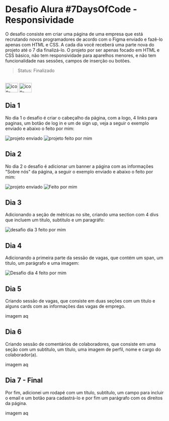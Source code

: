# Desafio Alura #7DaysOfCode - Responsividade

O desafio consiste em criar uma página de uma empresa que está recrutando novos programadores de acordo com o Figma enviado e fazê-lo apenas com HTML e CSS. A cada dia você receberá uma parte nova do projeto até o 7 dia finalizá-lo. O projeto por ser apenas focado em HTML e CSS básico, não tem responsividade para aparelhos menores, e não tem funcionalidade nas sessões, campos de inserção ou botões.

> Status: Finalizado

<div style="display: inline_block"><br>
   <img align="center" alt="icon-HTML" height="30" width="40" src="https://cdn.jsdelivr.net/gh/devicons/devicon@latest/icons/html5/html5-original.svg" />
   <img align="center" alt="icon-CSS" height="30" width="40" src="https://cdn.jsdelivr.net/gh/devicons/devicon@latest/icons/css3/css3-original.svg" />
</div>

###

## Dia 1

No dia 1 o desafio é criar o cabeçalho da página, com a logo, 4 links para paginas, um botão de log in e um de sign up, veja a seguir o exemplo enviado e abaixo o feito por mim:

![projeto enviado](https://github.com/user-attachments/assets/91cb433f-8d84-4e19-b1fe-7c95d47c0352)
![projeto feito por mim](https://github.com/user-attachments/assets/c1564126-2599-4330-8dd6-1dcb69992d37)

## Dia 2

No dia 2 o desafio é adicionar um banner a página com as informações "Sobre nós" da página, a seguir o exemplo enviado e abaixo o feito por mim:

![projeto enviado](https://github.com/user-attachments/assets/e2747049-c832-4635-8e69-e31bcdf11506)
![Feito por mim](https://github.com/user-attachments/assets/aca17b33-4d86-4bab-9a04-62774f514410)

## Dia 3 

Adicionando a seção de métricas no site, criando uma section com 4 divs que incluem um titulo, subtitulo e um paragráfo:

![desafio dia 3 feito por mim](https://github.com/user-attachments/assets/fc724cfa-3530-40bf-b78e-955c0788d7e5)

## Dia 4

Adicionando a primeira parte da sessão de vagas, que contém um span, um titulo, um parágrafo e uma imagem:

![Desafio dia 4 feito por mim](https://github.com/user-attachments/assets/4542512e-e4bf-4801-a0a4-bf764b193cef)

## Dia 5 

Criando sessão de vagas, que consiste em duas seções com um titulo e alguns cards com as informações das vagas de emprego.

imagem aq

## Dia 6

Criando sessão de comentários de colaboradores, que consiste em uma seção com um subtitulo, um titulo, uma imagem de perfil, nome e cargo do colaborador(a).

imagem aq

## Dia 7 - Final

Por fim, adicionei um rodapé com um título, subtítulo, um campo para incluir o email e um botão para cadastrá-lo e por fim um parágrafo com os direitos da página.

imagem aq

